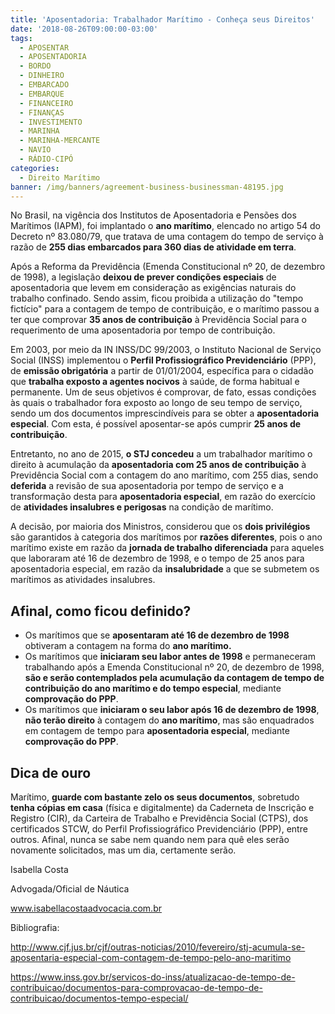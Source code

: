 ```yaml
---
title: 'Aposentadoria: Trabalhador Marítimo - Conheça seus Direitos'
date: '2018-08-26T09:00:00-03:00'
tags:
  - APOSENTAR
  - APOSENTADORIA
  - BORDO
  - DINHEIRO
  - EMBARCADO
  - EMBARQUE
  - FINANCEIRO
  - FINANÇAS
  - INVESTIMENTO
  - MARINHA
  - MARINHA-MERCANTE
  - NAVIO
  - RÁDIO-CIPÓ
categories:
  - Direito Marítimo
banner: /img/banners/agreement-business-businessman-48195.jpg
---
```

No Brasil, na vigência dos Institutos de Aposentadoria e Pensões dos Marítimos (IAPM), foi implantado o **ano marítimo**, elencado no artigo 54 do Decreto nº 83.080/79, que tratava de uma contagem do tempo de serviço à razão de **255 dias embarcados para 360 dias de atividade em terra**.

Após a Reforma da Previdência (Emenda Constitucional nº 20, de dezembro de 1998), a legislação **deixou de prever condições especiais** de aposentadoria que levem em consideração as exigências naturais do trabalho confinado. Sendo assim, ficou proibida a utilização do "tempo fictício" para a contagem de tempo de contribuição, e o marítimo passou a ter que comprovar **35 anos de contribuição** à Previdência Social para o requerimento de uma aposentadoria por tempo de contribuição.

Em 2003, por meio da IN INSS/DC 99/2003, o Instituto Nacional de Serviço Social (INSS) implementou o **Perfil Profissiográfico Previdenciário** (PPP), de **emissão obrigatória** a partir de 01/01/2004, específica para o cidadão que **trabalha exposto a agentes nocivos** à saúde, de forma habitual e permanente. Um de seus objetivos é comprovar, de fato, essas condições às quais o trabalhador fora exposto ao longo de seu tempo de  serviço, sendo um dos documentos imprescindíveis para se obter a **aposentadoria especial**. Com esta, é possível aposentar-se após cumprir **25 anos de contribuição**.

Entretanto, no ano de 2015, **o STJ concedeu** a um trabalhador marítimo o direito à acumulação da **aposentadoria com 25 anos de contribuição** à Previdência Social com a contagem do ano marítimo, com 255 dias, sendo **deferida** a revisão de sua aposentadoria por tempo de serviço e a transformação desta para **aposentadoria especial**, em razão do exercício de **atividades insalubres e perigosas** na condição de marítimo.

A decisão, por maioria dos Ministros, considerou que os **dois privilégios** são garantidos à categoria dos marítimos por **razões diferentes**, pois o ano marítimo existe em razão da **jornada de trabalho diferenciada** para aqueles que laboraram até 16 de dezembro de 1998, e o tempo de 25 anos para aposentadoria especial, em razão da **insalubridade** a que se submetem os marítimos as atividades insalubres.

## Afinal, como ficou definido?

* Os marítimos que se **aposentaram até 16 de dezembro de 1998** obtiveram a contagem na forma do **ano marítimo.**
* Os marítimos que **iniciaram seu labor antes de 1998** e permaneceram trabalhando após a Emenda Constitucional nº 20, de dezembro de 1998, **são e serão contemplados pela acumulação da contagem de tempo de contribuição do ano marítimo e do tempo especial**, mediante **comprovação do PPP**.
* Os marítimos que **iniciaram o seu labor após 16 de dezembro de 1998**, **não terão direito** à contagem do **ano marítimo**, mas são enquadrados em contagem de tempo para **aposentadoria especial**, mediante **comprovação do PPP**.

## Dica de ouro

Marítimo, **guarde com bastante zelo os seus documentos**, sobretudo **tenha cópias em casa** (física e digitalmente) da Caderneta de Inscrição e Registro (CIR), da Carteira de Trabalho e Previdência Social (CTPS), dos certificados STCW, do Perfil Profissiográfico Previdenciário (PPP), entre outros. Afinal, nunca se sabe nem quando nem para quê eles serão novamente solicitados, mas um dia, certamente serão.

Isabella Costa

Advogada/Oficial de Náutica

www.isabellacostaadvocacia.com.br

Bibliografia:

http://www.cjf.jus.br/cjf/outras-noticias/2010/fevereiro/stj-acumula-se-aposentaria-especial-com-contagem-de-tempo-pelo-ano-maritimo

https://www.inss.gov.br/servicos-do-inss/atualizacao-de-tempo-de-contribuicao/documentos-para-comprovacao-de-tempo-de-contribuicao/documentos-tempo-especial/
